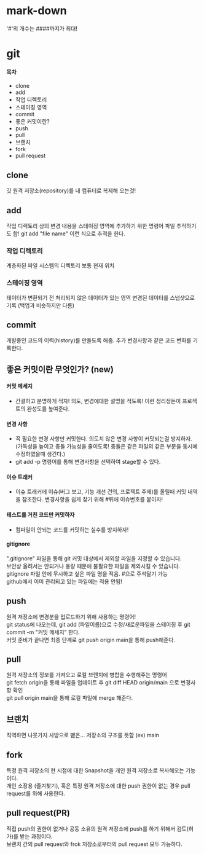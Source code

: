 # mark-down

'#'의 개수는 ####까지가 최대!

# git

#### 목차

- clone
- add
- 작업 디렉토리
- 스테이징 영역
- commit
- 좋은 커밋이란?
- push
- pull
- 브랜치
- fork
- pull request

## clone

깃 원격 저장소(repository)를 내 컴퓨터로 복제해 오는것!

## add 

작업 디렉토리 상의 변경 내용을 스테이징 영역에 추가하기 위한 명령어
파일 추적하기도 함! git add "file name" 이런 식으로 추적을 한다.

### 작업 디렉토리

계층화된 파일 시스템의 디렉토리 보통 현재 위치

### 스테이징 영역

테이터가 변환되기 전 처리되지 않은 데이터가 있는 영역 
변경된 데이터를 스냅샷으로 기록 (백업과 비슷하지만 다름)

## commit

개발중인 코드의 이력(history)를 만들도록 해줌.
추가 변경사항과 같은 코드 변화를 기록한다.

## 좋은 커밋이란 무엇인가? (new)

#### 커밋 메세지

- 간결하고 분명하게 적자! 의도, 변경에대한 설명을 적도록! 이런 정리정돈이 프로젝트의 완성도를 높여준다.

#### 변경 사항

- 꼭 필요한 변경 사항만 커밋한다. 의도치 않은 변경 사항이 커밋되는걸 방지하자. (가독성을 높이고 충돌 가능성을 줄이도록! 충돌은 같은 파일의 같은 부분을 동시에 수정하였을때 생긴다.)
- git add -p 명령어를 통해 변경사항을 선택하여 stage할 수 있다.

#### 이슈 트래커

- 이슈 트래커에 이슈(버그 보고, 기능 개선 건의, 프로젝트 주제)를 올릴때 커밋 내역을 참조한다. 변경사항을 쉽게 찾기 위해 #뒤에 이슈번호를 붙이자!

#### 테스트를 거친 코드만 커밋하자

- 컴파일이 안되는 코드를 커밋하는 실수를 방지하자!

#### gitignore

".gitignore" 파일을 통해 git 커밋 대상에서 제외할 파일을 지정할 수 있습니다. </br>
보안상 올려서는 안되거나 용량 때문에 불필요한 파일을 제외시킬 수 있습니다.</br>
gitignore 파일 안에 무시하고 싶은 파일 명을 적음. #으로 주석달기 가능  </br>
github에서 이미 관리되고 있는 파일에는 적용 안됨!</br>

## push

원격 저장소에 변경분을 업로드하기 위해 사용하는 명령어! </br>
git status에 나오는데, git add (파일이름)으로 수정/새로운파일을 스테이징 후 git commit -m "커밋 메세지" 한다.</br>
커밋 준비가 끝나면 최종 단계로 git push origin main을 통해 push해준다.

## pull

원격 저장소의 정보를 가져오고 로컬 브랜치에 병합을 수행해주는 명령어 </br>
git fetch origin을 통해 파일을 업데이트 후 git diff HEAD origin/main 으로 변경사항 확인 </br>
git pull origin main을 통해 로컬 파일에 merge 해준다.
## 브랜치

직역하면 나뭇가지 사방으로 뻗은... 저장소의 구조를 뜻함
(ex) main

## fork

특정 원격 저장소의 현 시점에 대한 Snapshot을 개인 원격 저장소로 복사해오는 기능이다.  
개인 소장용 (즐겨찾기), 혹은 특정 원격 저장소에 대한 push 권한이 없는 경우 pull request를 위해 사용한다.

## pull request(PR)

직접 push의 권한이 없거나 공동 소유의 원격 저장소에 push를 하기 위해서 검토(허가)를 받는 과정이다.  
브랜치 간의 pull request와 frok 저장소로부터의 pull request 모두 가능하다.